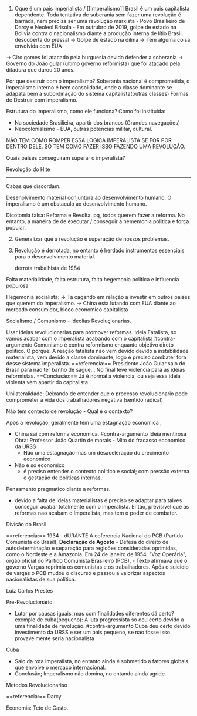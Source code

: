 1. Oque é um pais imperialista  / [[Imperalismo]]
Brasil é um pais capitalista dependente. Toda tentativa de suberania sem fazer uma revolução é barrada, nem precisa ser uma revolução marxista - Povo Brasilieiro de Darcy e Neoleol Brisola  - Em outrubro de 2019, golpe de estado na Bolivia contra o nacionalismo diante a produção interna de lítio 
Brasil, descoberta do pressal -> Golpe de estado na dilma -> Tem alguma coisa envolvida com EUA

-> Ciro gomes foi atacado pela burguesia devido defender a soberania 
-> Governo do João gular (ultimo governo reformista) que foi atacado pela ditadura que durou 20 anos.

Por que destruir com o imperalismo? 
	Soberania nacional é comprometida, o imperalismo interno é bem consolidado, onde a classe dominante se adapata bem a subordinação do sistema capitalista(outras classes)
Formas de Destruir com Imperalismo. 

Estrutura do Imperalismo, como ele funciona?
Como foi instituida: 
- Na sociedade Brasilieira, apartir dos brancos (Grandes navegações)
- Neocolonialismo - EUA, outras potencias 
militar, cultural. 

NÃO TEM COMO ROMPER ESSA LOGICA IMPERALISTA SE FOR POR DENTRO DELE. 
SÓ TEM COMO FAZER ISSO FAZENDO UMA REVOLUÇÃO. 

Quais países conseguiram superar o imperalista? 

Revolução do Hite

---------------------------------------

Cabas que discordam. 

Desenolvimento material conjuntura ao desenvolvimento humano. O imperalismo é um obstaculo ao desenvolvimento humano. 

Dicotomia falsa: Reforma e Revolta. 
pq, todos querem fazer a reforma. No entanto, a maneira de de executar / conseguir a hememonia politica e força popular. 

2. Generalizar que a revolução é superação de nossos problemas. 

3. Revolução é derrotada, no entanto é herdado instrumentos essenciais para o desenvolvimento material. 
	
	derrota trabalhista de 1984

Falta materialidade, falta estrutura, falta hegemonia politica e influencia populosa

Hegemonia socialista: 
-> Ta cagando em relação a investir em outros paises que querem do imperalismo. 
-> China esta lutando com EUA diante ao mercado consumidor, bloco economico capitalista 

Socialismo / Comunismo - Ideolias Revoluçionarias. 

Usar ideias revolucionarias para promover reformas. 
Ideia Fatalista, so vamos acabar com o imperalista acabando com o capitalista
#contra-argumento
	Comunismo é contra reformismo enquanto objetivo direto politico. 
	O porque: A reação fatalista nao vem devido devido a instabilidade materialista, vem devido a classe dominante, logo é preciso combater fora desse sistema imperalista. 
	==referencia:== Presidente João Gular saio do Brasil para não ter banho de sague... No final teve violencia para as ideias reformistas.
	==Conclusão:== Já é normal a violencia, ou seja essa ideia violenta vem apartir do capitalista.
	

Unilateralidade: 
Deixando de entender que o processo revolucionario pode comprometer a vida dos trabalhadores negativa (sentido radical)

Não tem contexto de revolução - Qual é o contexto? 

Após a revolução, geralmente tem uma estagnação economica ,
- China sai com reforma economica. 
#contra-argumento Ideia mentirosa
	 Obra: Professor João Quartin de morais - Mito do fracasso economico da URSS
	- Não uma estagnação mas um desaceleração do crecimento economico
- Não é so economico
	- é preciso  entender o contexto politico e social; com pressão externa e gestação de politicas internas. 

Pensamento pragmatico diante a reformas. 
- devido a falta de ideias materialistas é preciso se adaptar para talves conseguir acabar totalmente com o imperalista. Então, previsivel que as reformas nao acabam o Imperalista, mas tem o poder de combater. 

Divisão do Brasil. 

==referencia:== 1934 - dURANTE A coferencia Nacional do PCB (Partido Comunista do Brasil),
**Declaração de Agosto** 
	- Defesa do direito de autodeterminação e separação para regioões consideradas oprimidas, como o Nordeste e a Amazonia.
Em 24 de janeiro de 1954, "Voz Operária", órgão oficial do Partido Comunista Brasileiro (PCB), 
	- Texto afirmava que o governo Vargas reprimia os comunistas e os trabalhadores. Após o suicidio de vargas o PCB mudou o discurso e passou a valorizar aspectos nacionalistas de sua política. 

Luiz Carlos Prestes

Pre-Revolucionário. 
- Lutar por causas iguais, mas com finalidades diferentes dá certo? 
	exemplo de cuba(pequeno): A luta progressista so deu certo devido a uma finalidade de revolução. 
 #contra-argumento 
 Cuba deu certo devido investimento da URSS e ser um pais pequeno, se nao fosse isso provavelmente seria nacionalista

Cuba 
- Saio da rota imperalista, no entanto ainda é sobmetido a fatores globais que envolve o mercaco internacional. 
- Conclusão; Imperalismo não domina, no entando ainda agride.

Metodos Revolucionariso 

==referencia:== Darcy

Economia: 
Teto de Gasto. 